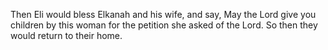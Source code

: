 Then Eli would bless Elkanah and his wife, and say, May the Lord give you children by this woman for the petition she asked of the Lord. So then they would return to their home.
